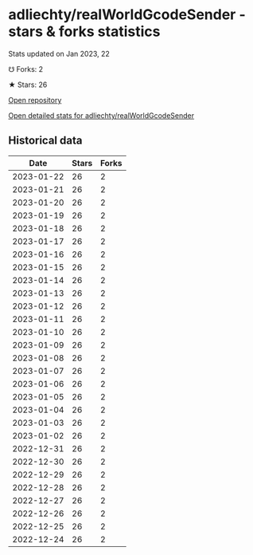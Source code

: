 # adliechty/realWorldGcodeSender - stars & forks statistics

Stats updated on Jan 2023, 22

☋ Forks: 2

★ Stars: 26

[Open repository](https://github.com/adliechty/realWorldGcodeSender)

[Open detailed stats for adliechty/realWorldGcodeSender](https://reviewgithub.com/rep/adliechty/realWorldGcodeSender)

## Historical data
| Date | Stars | Forks |
|------|-------|-------|
| 2023-01-22 | 26 | 2 | 
| 2023-01-21 | 26 | 2 | 
| 2023-01-20 | 26 | 2 | 
| 2023-01-19 | 26 | 2 | 
| 2023-01-18 | 26 | 2 | 
| 2023-01-17 | 26 | 2 | 
| 2023-01-16 | 26 | 2 | 
| 2023-01-15 | 26 | 2 | 
| 2023-01-14 | 26 | 2 | 
| 2023-01-13 | 26 | 2 | 
| 2023-01-12 | 26 | 2 | 
| 2023-01-11 | 26 | 2 | 
| 2023-01-10 | 26 | 2 | 
| 2023-01-09 | 26 | 2 | 
| 2023-01-08 | 26 | 2 | 
| 2023-01-07 | 26 | 2 | 
| 2023-01-06 | 26 | 2 | 
| 2023-01-05 | 26 | 2 | 
| 2023-01-04 | 26 | 2 | 
| 2023-01-03 | 26 | 2 | 
| 2023-01-02 | 26 | 2 | 
| 2022-12-31 | 26 | 2 | 
| 2022-12-30 | 26 | 2 | 
| 2022-12-29 | 26 | 2 | 
| 2022-12-28 | 26 | 2 | 
| 2022-12-27 | 26 | 2 | 
| 2022-12-26 | 26 | 2 | 
| 2022-12-25 | 26 | 2 | 
| 2022-12-24 | 26 | 2 | 


